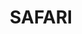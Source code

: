 ---
id: 10
title: SAFARI
description: Přírodou vytvořený exotický vzor svítící kamenné panely SAFARI, je využíván designéry po celém světě, ke zvýraznění jedinečnosti jejich produktu. Stejně tak bude tato kamenná deska působit i ve Vašem interiéru.
descriptionEn: English version of text.
price: 74900
reservation: false
imgDark: Rockfoil_SAFARI_light_frame_thirds.webp
imgFrame: Rockfoil_SAFARI_dark_frame.webp
imgLight: Rockfoil_SAFARI_light_frame.webp
modelHorizontal3d: Rockfoil_SAFARI_3D.glb
modelVertical3d: Rockfoil_SAFARI_3D_vertical.glb
daeFile: Rock_sheet_SAFARI.zip

tags:
    dimension: 2450 x 1220 x 25 mm
    weight: 40 kg
    maxConsumption: 86W
    standbyConsumption: 0,2W
    brightness: 220 cd/m2
    backlightTempereture: 4000 K
    powerVoltage: 230V
    frameColor: optional

    hangingBrackets: true
    dimmableStoneIllumination: true
    dimmableIllumination: true
    phoneControl: true
    LEDSource: true
    RFIDController: true
    RFRemoteControl: true
    nanoImpregnation: true
    divisibleInto2: true
    divisibleInto3: true
---